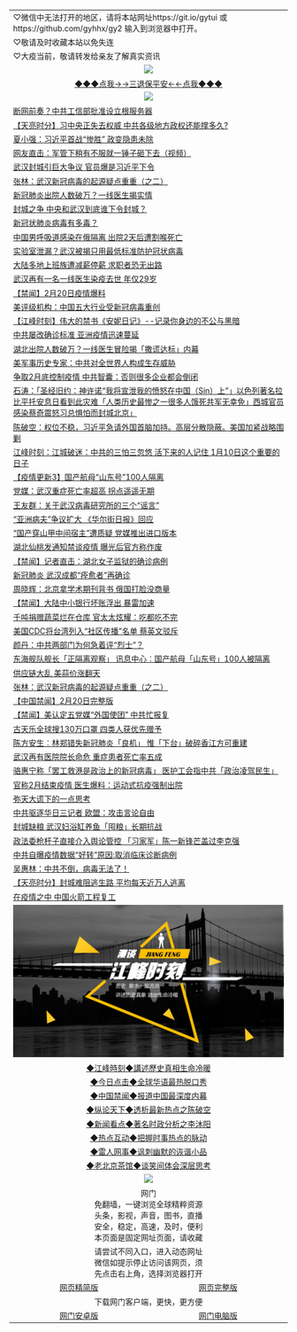  <table>
<tr>
<td colspan="2" align=left>
♡微信中无法打开的地区，请将本站网址https://git.io/gytui 或 https://github.com/gyhhx/gy2 输入到浏览器中打开。 
 </td>
</tr>
 <tr>
 <td colspan="2" align=left>
♡敬请及时收藏本站以免失连
  <tr>
<td colspan="2" align=left>
♡大疫当前，敬请转发给亲友了解真实资讯
 </td>
</tr>

</td>
 </tr>
  <tr>
    <td colspan="2" align=center><img src="https://github.com/gyhhx/image-upload/blob/master/3t%20(1).jpg"></td>
 </tr>
 <tr><td colspan="2" align="center"><a href="https://xball.casa/oo.aspx?name=ogQuit&key=eqxowaguscvmxdgc&from=gy">◆◆◆点我→→三退保平安←←点我◆◆◆</a></td></tr>
  <tr>
    <td colspan="2" align=center><img src="https://cdn.jsdelivr.net/gh/gyoupiodf/im1/%E7%BD%91%E9%97%A8%E6%96%B0%E9%97%BB1.jpg"></td>
 </tr>
<tr><td colspan="2" align="left"><a href="https://xball.casa/oo.aspx?name=c1133615&key=eqxowaguscvmxdgc&from=gy">断网前奏？中共工信部批准设立根服务器</a></td></tr>
<tr><td colspan="2" align="left"><a href="https://xball.casa/oo.aspx?name=c1133599&key=eqxowaguscvmxdgc&from=gy">【天亮时分】习中央正失去权威 中共各级地方政权还能撑多久?</a></td></tr>
<tr><td colspan="2" align="left"><a href="https://xball.casa/oo.aspx?name=c1133609&key=eqxowaguscvmxdgc&from=gy">夏小强：习近平首战“惨胜” 政变隐患未除</a></td></tr>
<tr><td colspan="2" align="left"><a href="https://xball.casa/oo.aspx?name=c1133650&key=eqxowaguscvmxdgc&from=gy">网友直击：军管下稍有不服就一锤子砸下去（视频）</a></td></tr>
<tr><td colspan="2" align="left"><a href="https://xball.casa/oo.aspx?name=c1133667&key=eqxowaguscvmxdgc&from=gy">武汉封城引巨大争议 官员爆是习近平下令</a></td></tr>
<tr><td colspan="2" align="left"><a href="https://xball.casa/oo.aspx?name=c1133546&key=eqxowaguscvmxdgc&from=gy">张林：武汉新冠病毒的起源疑点重重（之二）</a></td></tr>
<tr><td colspan="2" align="left"><a href="https://xball.casa/oo.aspx?name=c1133597&key=eqxowaguscvmxdgc&from=gy">新冠肺炎出院人数破万？一线医生揭实情</a></td></tr>
<tr><td colspan="2" align="left"><a href="https://xball.casa/oo.aspx?name=c1133612&key=eqxowaguscvmxdgc&from=gy">封城之争 中央和武汉到底谁下令封城？</a></td></tr>
<tr><td colspan="2" align="left"><a href="https://xball.casa/oo.aspx?name=c1133618&key=eqxowaguscvmxdgc&from=gy">新冠状肺炎病毒有多毒？</a></td></tr>
<tr><td colspan="2" align="left"><a href="https://xball.casa/oo.aspx?name=c1133571&key=eqxowaguscvmxdgc&from=gy">中国男呼吸道感染在俄隔离 出院2天后遭割喉死亡</a></td></tr>
<tr><td colspan="2" align="left"><a href="https://xball.casa/oo.aspx?name=c1133637&key=eqxowaguscvmxdgc&from=gy">实验室泄漏？武汉被揭只用最低标准防护冠状病毒</a></td></tr>
<tr><td colspan="2" align="left"><a href="https://xball.casa/oo.aspx?name=c1133616&key=eqxowaguscvmxdgc&from=gy">大陆多地上班族遭减薪停薪 求职者恐无出路</a></td></tr>
<tr><td colspan="2" align="left"><a href="https://xball.casa/oo.aspx?name=c1133633&key=eqxowaguscvmxdgc&from=gy">武汉再有一名一线医生染疫去世 年仅29岁</a></td></tr>
<tr><td colspan="2" align="left"><a href="https://xball.casa/oo.aspx?name=c1133653&key=eqxowaguscvmxdgc&from=gy">【禁闻】2月20日疫情爆料</a></td></tr>
<tr><td colspan="2" align="left"><a href="https://xball.casa/oo.aspx?name=c1133586&key=eqxowaguscvmxdgc&from=gy">美评级机构：中国五大行业受新冠病毒重创</a></td></tr>
<tr><td colspan="2" align="left"><a href="https://xball.casa/oo.aspx?name=c1133661&key=eqxowaguscvmxdgc&from=gy">【江峰时刻】伟大的禁书《安妮日记》--记录你身边的不公与黑暗</a></td></tr>
<tr><td colspan="2" align="left"><a href="https://xball.casa/oo.aspx?name=c1133651&key=eqxowaguscvmxdgc&from=gy">中共屡改确诊标准 亚洲疫情迅速蔓延</a></td></tr>
<tr><td colspan="2" align="left"><a href="https://xball.casa/oo.aspx?name=c1133672&key=eqxowaguscvmxdgc&from=gy">湖北出院人数破万？一线医生冒险揭「撒谎达标」内幕</a></td></tr>
<tr><td colspan="2" align="left"><a href="https://xball.casa/oo.aspx?name=c1133652&key=eqxowaguscvmxdgc&from=gy">美军事历史专家：中共对全世界人构成生存威胁</a></td></tr>
<tr><td colspan="2" align="left"><a href="https://xball.casa/oo.aspx?name=c1133572&key=eqxowaguscvmxdgc&from=gy">争取2月底控制疫情 中共智囊：否则很多企业都会倒闭</a></td></tr>
<tr><td colspan="2" align="left"><a href="https://xball.casa/oo.aspx?name=c816850&key=eqxowaguscvmxdgc&from=gy">石涛：「圣经旧约：神许诺“我将宣泄我的愤怒在中国（Sin）上”」以色列著名拉比平托安息日看到此灾难「人类历史最惨之一很多人饿死共军无幸免」西城官员感染蔡奇震怒习总惧怕而封城北京」</a></td></tr>
<tr><td colspan="2" align="left"><a href="https://xball.casa/oo.aspx?name=c816932&key=eqxowaguscvmxdgc&from=gy">陈破空：权位不稳，习近平急请外国首脑加持。高层分散隐蔽。美国加紧战略围剿</a></td></tr>
<tr><td colspan="2" align="left"><a href="https://xball.casa/oo.aspx?name=c922850&key=eqxowaguscvmxdgc&from=gy">江峰时刻：江城破迷：中共的三怕三忽悠 活下来的人记住 1月10日这个重要的日子</a></td></tr>

<tr><td colspan="2" align="left"><a href="https://xball.casa/oo.aspx?name=c1131771&key=eqxowaguscvmxdgc&from=gy">【疫情更新3】国产航母“山东号”100人隔离</a></td></tr>
<tr><td colspan="2" align="left"><a href="https://xball.casa/oo.aspx?name=c1133608&key=eqxowaguscvmxdgc&from=gy">党媒：武汉重症死亡率超高 拐点遥遥无期</a></td></tr>
<tr><td colspan="2" align="left"><a href="https://xball.casa/oo.aspx?name=c1133649&key=eqxowaguscvmxdgc&from=gy">王友群：关于武汉病毒研究所的三个“谣言”</a></td></tr>
<tr><td colspan="2" align="left"><a href="https://xball.casa/oo.aspx?name=c1133631&key=eqxowaguscvmxdgc&from=gy">“亚洲病夫”争议扩大 《华尔街日报》回应</a></td></tr>
<tr><td colspan="2" align="left"><a href="https://xball.casa/oo.aspx?name=c1133638&key=eqxowaguscvmxdgc&from=gy">“国产穿山甲中间宿主”遭质疑 党媒推出进口版本</a></td></tr>
<tr><td colspan="2" align="left"><a href="https://xball.casa/oo.aspx?name=c1133614&key=eqxowaguscvmxdgc&from=gy">湖北仙桃发通知禁谈疫情 曝光后官方称作废</a></td></tr>
<tr><td colspan="2" align="left"><a href="https://xball.casa/oo.aspx?name=c1133656&key=eqxowaguscvmxdgc&from=gy">【禁闻】记者直击：湖北女子监狱的确诊病例</a></td></tr>
<tr><td colspan="2" align="left"><a href="https://xball.casa/oo.aspx?name=c1133655&key=eqxowaguscvmxdgc&from=gy">新冠肺炎 武汉成都“痊愈者”再确诊</a></td></tr>
<tr><td colspan="2" align="left"><a href="https://xball.casa/oo.aspx?name=c1133635&key=eqxowaguscvmxdgc&from=gy">周晓辉：北京拿学术期刊背书 俄国打脸没商量</a></td></tr>
<tr><td colspan="2" align="left"><a href="https://xball.casa/oo.aspx?name=c1133657&key=eqxowaguscvmxdgc&from=gy">【禁闻】大陆中小银行坏账浮出 暴雷加速</a></td></tr>
<tr><td colspan="2" align="left"><a href="https://xball.casa/oo.aspx?name=c1133666&key=eqxowaguscvmxdgc&from=gy">千吨捐赠蔬菜烂在仓库 官太太炫耀：吃都吃不完</a></td></tr>
<tr><td colspan="2" align="left"><a href="https://xball.casa/oo.aspx?name=c1133627&key=eqxowaguscvmxdgc&from=gy">美国CDC将台湾列入“社区传播”名单 蔡英文驳斥</a></td></tr>
<tr><td colspan="2" align="left"><a href="https://xball.casa/oo.aspx?name=c1133606&key=eqxowaguscvmxdgc&from=gy">颜丹：中共两部门为何急着评“烈士”？</a></td></tr>
<tr><td colspan="2" align="left"><a href="https://xball.casa/oo.aspx?name=c1133642&key=eqxowaguscvmxdgc&from=gy">东海舰队舰长「正隔离观察」 讯息中心︰国产航母「山东号」100人被隔离</a></td></tr>
<tr><td colspan="2" align="left"><a href="https://xball.casa/oo.aspx?name=c1133603&key=eqxowaguscvmxdgc&from=gy">供应链大乱 美蒜价涨翻天</a></td></tr>
<tr><td colspan="2" align="left"><a href="https://xball.casa/oo.aspx?name=c1133619&key=eqxowaguscvmxdgc&from=gy">张林：武汉新冠病毒的起源疑点重重（之二）</a></td></tr>
<tr><td colspan="2" align="left"><a href="https://xball.casa/oo.aspx?name=c1133668&key=eqxowaguscvmxdgc&from=gy">【中国禁闻】2月20日完整版</a></td></tr>
<tr><td colspan="2" align="left"><a href="https://xball.casa/oo.aspx?name=c1133659&key=eqxowaguscvmxdgc&from=gy">【禁闻】美认定五党媒“外国使团” 中共忙报复</a></td></tr>
<tr><td colspan="2" align="left"><a href="https://xball.casa/oo.aspx?name=c1133647&key=eqxowaguscvmxdgc&from=gy">古天乐全球搜130万⼝罩 四类人获优先赠予</a></td></tr>
<tr><td colspan="2" align="left"><a href="https://xball.casa/oo.aspx?name=c1133629&key=eqxowaguscvmxdgc&from=gy">陈方安生︰林郑错失新冠肺炎「良机」 惟「下台」破碎香江方可重建</a></td></tr>
<tr><td colspan="2" align="left"><a href="https://xball.casa/oo.aspx?name=c1133623&key=eqxowaguscvmxdgc&from=gy">武汉再有医院院长命危 重症患者死亡率五成</a></td></tr>
<tr><td colspan="2" align="left"><a href="https://xball.casa/oo.aspx?name=c1133628&key=eqxowaguscvmxdgc&from=gy">骆惠宁称「罢工救港是政治上的新冠病毒」 医护工会指中共「政治凌驾民生」</a></td></tr>
<tr><td colspan="2" align="left"><a href="https://xball.casa/oo.aspx?name=c1133587&key=eqxowaguscvmxdgc&from=gy">官称2月结束疫情 医生爆料：运动式抗疫强制出院</a></td></tr>
<tr><td colspan="2" align="left"><a href="https://xball.casa/oo.aspx?name=c1133640&key=eqxowaguscvmxdgc&from=gy">弥天大谎下的一点思考</a></td></tr>
<tr><td colspan="2" align="left"><a href="https://xball.casa/oo.aspx?name=c1133634&key=eqxowaguscvmxdgc&from=gy">中共驱逐华日三记者 欧盟：攻击言论自由</a></td></tr>
<tr><td colspan="2" align="left"><a href="https://xball.casa/oo.aspx?name=c1133564&key=eqxowaguscvmxdgc&from=gy">封城缺粮 武汉妇浴缸养鱼「囤粮」长期抗战</a></td></tr>
<tr><td colspan="2" align="left"><a href="https://xball.casa/oo.aspx?name=c1133662&key=eqxowaguscvmxdgc&from=gy">政法委枪杆子直接介入舆论管控 「习家军」陈一新锋芒盖过李克强</a></td></tr>
<tr><td colspan="2" align="left"><a href="https://xball.casa/oo.aspx?name=c1133588&key=eqxowaguscvmxdgc&from=gy">中共自曝疫情数据“好转”原因:取消临床诊断病例</a></td></tr>
<tr><td colspan="2" align="left"><a href="https://xball.casa/oo.aspx?name=c1133558&key=eqxowaguscvmxdgc&from=gy">吴惠林：中共不倒，病毒无法了！</a></td></tr>
<tr><td colspan="2" align="left"><a href="https://xball.casa/oo.aspx?name=c1133680&key=eqxowaguscvmxdgc&from=gy">【天亮时分】封城难阻逃生路 平均每天近万人逃离</a></td></tr>
<tr><td colspan="2" align="left"><a href="https://xball.casa/oo.aspx?name=c1133630&key=eqxowaguscvmxdgc&from=gy">在疫情之中 中国火箭工程复工</a></td></tr>
 
 <tr>
   <td colspan="2" align=center><img src="https://github.com/gyoupiodf/im1/blob/master/jf-1.jpg"></td>
  </tr>
   <tr>
   <td colspan="2" align=center> 
<a href="https://xball.casa/oo.aspx?name=c922850&key=eqxowaguscvmxdgc&from=gy&tag=9877">◆江峰時刻◆講述歷史真相生命冷暖</a><br/>
    </td>
  </tr>
   <tr>
   <td colspan="2" align=center> 
<a href="https://xball.casa/oo.aspx?name=c816850&key=eqxowaguscvmxdgc&from=gy&tag=9877">◆今日点击◆全球华语最热脱口秀</a><br/>
    </td>
  </tr>
  <tr>
  <td colspan="2" align=center>
<a href="https://xball.casa/oo.aspx?name=c816860&key=eqxowaguscvmxdgc&from=gy&tag=99733110">◆中国禁闻◆报道中国最深度内幕</a><br/>
   </tr>
  <tr>
     <td colspan="2" align=center>
<a href="https://xball.casa/oo.aspx?name=c816855&key=eqxowaguscvmxdgc&from=gy&tag=997110">◆纵论天下◆透析最新热点之陈破空</a><br/>
   </tr>
   <tr>
      <td colspan="2" align=center>
<a href="https://xball.casa/oo.aspx?name=c838308&key=eqxowaguscvmxdgc&from=gy&tag=9973110">◆新闻看点◆著名时政分析之李沐阳</a><br/>
   </tr>
   <tr>
     <td colspan="2" align=center>
<a href="https://xball.casa/oo.aspx?name=c816852&key=eqxowaguscvmxdgc&from=gy&tag=9733110">◆热点互动◆把握时事热点的脉动</a><br/>
   </tr>
   <tr>
      <td colspan="2" align=center>
<a href="https://xball.casa/oo.aspx?name=c816694&key=eqxowaguscvmxdgc&from=gy&tag=93310">◆雷人网事◆讽刺幽默的诙谐小品</a><br/>
   </tr>
   <tr>
    <td colspan="2" align=center>
<a href="https://xball.casa/oo.aspx?name=c816650&key=eqxowaguscvmxdgc&from=gy&tag=9973110">◆老北京茶馆◆谈笑间体会深层思考</a><br/>
   </tr>
 <tr>
    <td colspan="2" align="center"><img src="https://gitlab.com/ogate2/up/raw/master/_/oGate65.jpg"/></td>
  </tr>
  <tr>
    <td colspan="2" align="center">网门<br/>免翻墙，一键浏览全球精粹资源<br/>头条，影视，声音，图书，直播<br/>安全，稳定，高速，及时，便利<br/>本页面是固定网址页面，请收藏</td>
  <tr>
  <tr>
    <td colspan="2" align="center">请尝试不同入口，进入动态网址<br/>微信如提示停止访问该网页，须<br/>先点击右上角，选择浏览器打开</td>
  <tr>  
  <tr>
    <td align="center"><a href="https://gitcdn.xyz/repo/otiny/up/master/show002.htm">网页精简版</a></td>
    <td align="center"><a href="https://gitcdn.xyz/repo/otiny/up/master/show001.htm">网页完整版</a></td>
  </tr>
  <tr>
    <td colspan="2" align="center">下载网门客户端，更快，更方便</td>
  <tr>
  <tr>
    <td align="center"><a href="https://raw.githubusercontent.com/opipe/up/master/oGatea.apk">网门安卓版</a></td>
    <td align="center"><a href="https://raw.githubusercontent.com/opipe/up/master/oGate.zip">网门电脑版</a></td>
  </tr>
</table>


